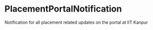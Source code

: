 # PlacementPortalNotification
Notification for all placement related updates on the portal at IIT Kanpur
